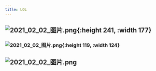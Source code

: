 ```yaml
---
title: LOL
---
```


## ![2021_02_02_图片.png](https://cdn.logseq.com/%2F7aa8ab99-753a-4230-847b-43a1c3a3ef47af0464ad-089b-4ec3-8a6b-17097488faef2021_02_02_%E5%9B%BE%E7%89%87.png?Expires=4765836551&Signature=ZUVe3KhEbyfoRAS6lxGXFYkVULB8ATA7FGWdVPmjqYEjVZdF3hEnpI3gc70phaRx9EKL6~2-M7aPTTSsipcaeTJYvf7~iwEpZi~Igbn9gCNLGUl4assiB2r2-t9bJ7h~JJwa9UTeCTfE9tposVpnZ1c7er7J~5Spiri7~OA4GQarPXJ534egCYROhUfAgd06gl5ULfwydBVN8jjURgGm9eEKquOHxJSPCSnxTnDoKuiBGTXmYz7hi1ycbzuu7IIktdC5-65Z-Y0tHWsV9q9gt6BmAdDS9Bun~GFKe~V3DIyzSt6Fkw~ZhHkMoou39CjH5dWWzkls7mcWh3gjXdJNig__&Key-Pair-Id=APKAJE5CCD6X7MP6PTEA){:height 241, :width 177}
### ![2021_02_02_图片.png](https://cdn.logseq.com/%2F7aa8ab99-753a-4230-847b-43a1c3a3ef479d24437c-4ecd-4518-8661-0bc0338f7e9f2021_02_02_%E5%9B%BE%E7%89%87.png?Expires=4765837571&Signature=bTDvTNjecJV0NhZhfehvGHRelmqQET0Uox0ePNaUgBMjTfHB-HCFYz45Xk0avguiqCJMuWDxTRKloY8q9WkPybhrhUcxONt7bd5WQDMhjLNeoYOhubkN~s34OuS4CW1dnZ6bbA4MmpjRsQ-7WwZvSGFau6zupLNr12BuIVB619R-ufgOnOmMc~hCTPSYshu7-Svyap1Y~suF1hy8ItHJmsmpHlc25QL5p-mlN4F4rzekzxRptkwT-NHq-FM3P0vCfbfmvD-Z8AjsckrzDNhPJxYrnuh7YD8yEFBYU~F8o4FzxmMOA0hJnh5RD8YfgvAIx~I4asjtaoALE4aQyHrhQQ__&Key-Pair-Id=APKAJE5CCD6X7MP6PTEA){:height 119, :width 124}
## ![2021_02_02_图片.png](https://cdn.logseq.com/%2F7aa8ab99-753a-4230-847b-43a1c3a3ef476f48c5c3-e460-4019-b40a-7022cdac58f42021_02_02_%E5%9B%BE%E7%89%87.png?Expires=4765838282&Signature=XYcysQ~7MW7wVg5C-gF~C5SrtebyhMsTl3ooBfNW221Vw~iGQ~~~C1wO5WWe5uJe-~HPVJgM2XwCm-tyOWJ6BA2L452oTDLhcIw0z8-ngjdHmTGXjHJIePOjDuwUSRhgm8WCfs72KrHGAORDj3RoZs6dM8USgHQypznn2OA18eUcxOU3jQuEKZkTdP70PCwqeT8nOgTsWVwA1fnZtjcmkgoBqkG5xSY4GnG8rOfPfB2PIFXu6nxJ00fYZdMlYvoPSwB59q2WGOH6XFMrFaybiUhzPJBXwAFXdpcJ7l8vnGz-NqyOVcLyohv3SX4pUys8494YFbQtMTwtkGqPBY9AEQ__&Key-Pair-Id=APKAJE5CCD6X7MP6PTEA)
##
##
##
##
##
